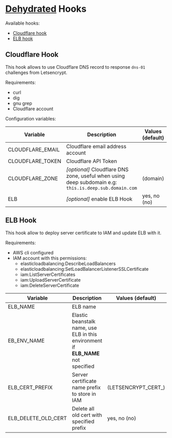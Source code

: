 # [Dehydrated](https://github.com/lukas2511/dehydrated) Hooks

Available hooks:

- [Cloudflare hook](#cloudflare-hook)
- [ELB hook](#elb-hook)

## Cloudflare Hook


This hook allows to use Cloudflare DNS record to response `dns-01` challenges from Letsencrypt.

Requirements:

- curl
- dig
- gnu grep
- Cloudflare account

Configuration variables:

|Variable|Description|Values (default)|
|----|---|---|
|CLOUDFLARE\_EMAIL|Cloudflare email address account||
|CLOUDFLARE\_TOKEN|Cloudflare API Token||
|CLOUDFLARE\_ZONE|*[optional]* Cloudflare DNS zone, useful when using deep subdomain e.g: `this.is.deep.sub.domain.com`|(domain)|
|ELB|*[optional]* enable ELB Hook|yes, no (no)|

## ELB Hook

This hook allow to deploy server certificate to IAM and update ELB with it.

Requirements:

- AWS cli configured
- IAM account with this permissions:
	- elasticloadbalancing:DescribeLoadBalancers
	-  elasticloadbalancing:SetLoadBalancerListenerSSLCertificate
	-   iam:ListServerCertificates
	-   iam:UploadServerCertificate
	-   iam:DeleteServerCertificate	

|Variable|Description|Values (default)|
|----|---|---|
|ELB\_NAME|ELB name||
|EB\_ENV\_NAME|Elastic beanstalk name, use ELB in  this environment if **ELB_NAME** not specified||
|ELB\_CERT\_PREFIX|Server certificate name prefix to store in IAM|(LETSENCRYPT\_CERT\_)|
|ELB\_DELETE\_OLD\_CERT|Delete all old cert with specified prefix|yes, no (no)|	

	